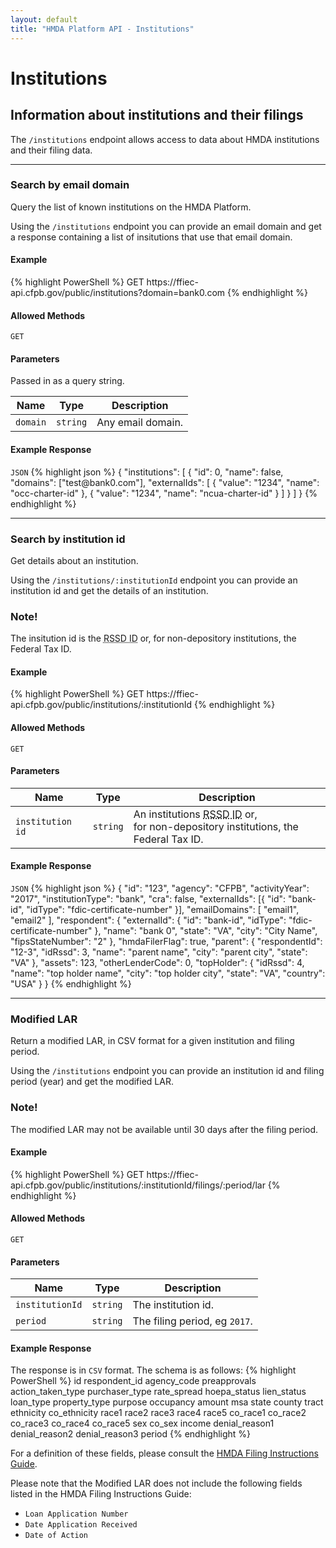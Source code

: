 ```yaml
---
layout: default
title: "HMDA Platform API - Institutions"
---
```


<hgroup>
  <h1>Institutions</h1>
  <h2>Information about institutions and their filings</h2>
  <p class="usa-font-lead">The <code>/institutions</code> endpoint allows access to data about HMDA institutions and their filing data.</p>
</hgroup>

---

<hgroup>
  <h3 id="search-by-domain">Search by email domain</h3>
  <p class="usa-font-lead">Query the list of known institutions on the HMDA Platform.</p>
  <p>Using the <code>/institutions</code> endpoint you can provide an email domain and get a response containing a list of insitutions that use that email domain.</p>
</hgroup>

<h4>Example</h4>
{% highlight PowerShell %}
GET https://ffiec-api.cfpb.gov/public/institutions?domain=bank0.com
{% endhighlight %}

<h4>Allowed Methods</h4>
<code>GET</code>

<h4>Parameters</h4>
<p class="usa-text-small">Passed in as a query string.</p>
<table>
<thead>
  <tr>
    <th>Name</th>
    <th>Type</th>
    <th>Description</th>
  </tr>
</thead>
<tbody>
  <tr>
    <td><code>domain</code></td>
    <td><code>string</code></td>
    <td>Any email domain.</td>
  </tr>
</tbody>
</table>

<h4>Example Response</h4>
<section class="code-block">
<code>JSON</code>
{% highlight json %}
{
  "institutions": [
    {
      "id": 0,
      "name": false,
      "domains": ["test@bank0.com"],
      "externalIds": [
        {
          "value": "1234",
          "name": "occ-charter-id"
        },
        {
          "value": "1234",
          "name": "ncua-charter-id"
        }
      ]
    }
  ]
}
{% endhighlight %}
</section>

---

<hgroup>
  <h3 id="search-by-id">Search by institution id</h3>
  <p class="usa-font-lead">Get details about an institution.</p>
  <p>Using the <code>/institutions/:institutionId</code> endpoint you can provide an institution id and get the details of an institution.</p>
</hgroup>

<div class="usa-alert usa-alert-info">
  <div class="usa-alert-body">
    <h3 class="usa-alert-heading">Note!</h3>
    <p class="usa-alert-text">The insitution id is the <abbr title="Replication Server System Database ID">RSSD ID</abbr> or, for non-depository institutions, the Federal Tax ID.</p>
  </div>
</div>

<h4>Example</h4>
{% highlight PowerShell %}
GET https://ffiec-api.cfpb.gov/public/institutions/:institutionId
{% endhighlight %}

<h4>Allowed Methods</h4>
<code>GET</code>

<h4>Parameters</h4>
<table>
<thead>
  <tr>
    <th>Name</th>
    <th>Type</th>
    <th>Description</th>
  </tr>
</thead>
<tbody>
  <tr>
    <td><code>institution id</code></td>
    <td><code>string</code></td>
    <td>An institutions <abbr title="Replication Server System Database ID">RSSD ID</abbr> or,<br />for non-depository institutions, the Federal Tax ID.</td>
  </tr>
</tbody>
</table>

<h4>Example Response</h4>
<section class="code-block">
<code>JSON</code>
{% highlight json %}
{
  "id": "123",
  "agency": "CFPB",
  "activityYear": "2017",
  "institutionType": "bank",
  "cra": false,
  "externalIds": [{
    "id": "bank-id",
    "idType": "fdic-certificate-number"
  }],
  "emailDomains": [
    "email1",
    "email2"
  ],
  "respondent": {
    "externalId": {
      "id": "bank-id",
      "idType": "fdic-certificate-number"
    },
    "name": "bank 0",
    "state": "VA",
    "city": "City Name",
    "fipsStateNumber": "2"
  },
  "hmdaFilerFlag": true,
  "parent": {
    "respondentId": "12-3",
    "idRssd": 3,
    "name": "parent name",
    "city": "parent city",
    "state": "VA"
  },
  "assets": 123,
  "otherLenderCode": 0,
  "topHolder": {
    "idRssd": 4,
    "name": "top holder name",
    "city": "top holder city",
    "state": "VA",
    "country": "USA"
  }
}
{% endhighlight %}
</section>

---

<hgroup>
  <h3 id="modified-lar">Modified LAR</h3>
  <p class="usa-font-lead">Return a modified LAR, in CSV format for a given institution and filing period.</p>
  <p>Using the <code>/institutions</code> endpoint you can provide an institution id and filing period (year) and get the modified LAR.</p>
</hgroup>

<div class="usa-alert usa-alert-info">
  <div class="usa-alert-body">
    <h3 class="usa-alert-heading">Note!</h3>
    <p class="usa-alert-text">The modified LAR may not be available until 30 days after the filing period.</p>
  </div>
</div>

<h4>Example</h4>
{% highlight PowerShell %}
GET https://ffiec-api.cfpb.gov/public/institutions/:institutionId/filings/:period/lar
{% endhighlight %}

<h4>Allowed Methods</h4>
<code>GET</code>

<h4>Parameters</h4>
<table>
  <thead>
    <tr>
      <th>Name</th>
      <th>Type</th>
      <th>Description</th>
    </tr>
  </thead>
  <tbody>
    <tr>
      <td><code>institutionId</code></td>
      <td><code>string</code></td>
      <td>The institution id.</td>
    </tr>
    <tr>
      <td><code>period</code></td>
      <td><code>string</code></td>
      <td>The filing period, eg <code>2017</code>.</td>
    </tr>
  </tbody>
</table>

<h4>Example Response</h4>
<p>The response is in <code>CSV</code> format. The schema is as follows:
{% highlight PowerShell %}
id
respondent_id
agency_code
preapprovals
action_taken_type
purchaser_type
rate_spread
hoepa_status
lien_status
loan_type
property_type
purpose
occupancy
amount
msa
state
county
tract
ethnicity
co_ethnicity
race1
race2
race3
race4
race5
co_race1
co_race2
co_race3
co_race4
co_race5
sex
co_sex
income
denial_reason1
denial_reason2
denial_reason3
period
{% endhighlight %}
</p>
<p class="usa-text-small">For a definition of these fields, please consult the <a href="http://www.consumerfinance.gov/data-research/hmda/static/for-filers/2017/2017-HMDA-FIG.pdf" title="HMDA Filing Instructions Guide">HMDA Filing Instructions Guide</a>.</p>
<p class="usa-text-small">Please note that the Modified LAR does not include the following fields listed in the HMDA Filing Instructions Guide:
<ul>
<li><code>Loan Application Number</code></li>
<li><code>Date Application Received</code></li>
<li><code>Date of Action</code></li>
</ul>
</p>